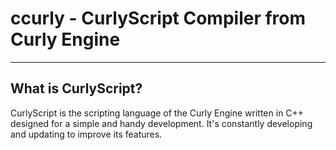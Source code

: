 # ccurly - CurlyScript Compiler from Curly Engine
---

## What is CurlyScript?

CurlyScript is the scripting language of the Curly Engine written in C++ designed for a simple and handy development. It's constantly developing and updating to improve its features.
